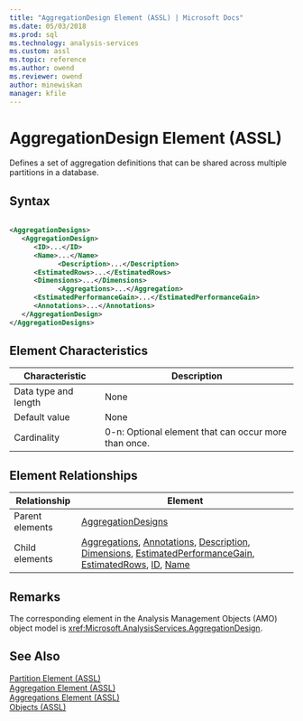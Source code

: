 ```yaml
---
title: "AggregationDesign Element (ASSL) | Microsoft Docs"
ms.date: 05/03/2018
ms.prod: sql
ms.technology: analysis-services
ms.custom: assl
ms.topic: reference
ms.author: owend
ms.reviewer: owend
author: minewiskan
manager: kfile
---
```

# AggregationDesign Element (ASSL)

  Defines a set of aggregation definitions that can be shared across multiple partitions in a database.  
  
## Syntax  
  
```xml  
  
<AggregationDesigns>  
   <AggregationDesign>  
      <ID>...</ID>  
      <Name>...</Name>  
            <Description>...</Description>  
      <EstimatedRows>...</EstimatedRows>  
      <Dimensions>...</Dimensions>  
            <Aggregations>...</Aggregation>  
      <EstimatedPerformanceGain>...</EstimatedPerformanceGain>  
      <Annotations>...</Annotations>  
   </AggregationDesign>  
</AggregationDesigns>  
```  
  
## Element Characteristics  
  
|Characteristic|Description|  
|--------------------|-----------------|  
|Data type and length|None|  
|Default value|None|  
|Cardinality|0-n: Optional element that can occur more than once.|  
  
## Element Relationships  
  
|Relationship|Element|  
|------------------|-------------|  
|Parent elements|[AggregationDesigns](collections/aggregationdesigns-element-assl.md)|  
|Child elements|[Aggregations](collections/aggregations-element-assl.md), [Annotations](collections/annotations-element-assl.md), [Description](properties/description-element-assl.md), [Dimensions](collections/dimensions-element-assl.md), [EstimatedPerformanceGain](properties/estimatedperformancegain-element-assl.md), [EstimatedRows](properties/estimatedrows-element-assl.md), [ID](properties/id-element-assl.md), [Name](properties/name-element-assl.md)|  
  
## Remarks  
 The corresponding element in the Analysis Management Objects (AMO) object model is <xref:Microsoft.AnalysisServices.AggregationDesign>.  
  
## See Also  
 [Partition Element &#40;ASSL&#41;](objects/partition-element-assl.md)   
 [Aggregation Element &#40;ASSL&#41;](objects/aggregation-element-assl.md)   
 [Aggregations Element &#40;ASSL&#41;](collections/aggregations-element-assl.md)   
 [Objects &#40;ASSL&#41;](objects/objects-assl.md)  
  
  

